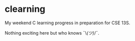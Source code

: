 # clearning

My weekend C learning progress in preparation for CSE 13S. 

Nothing exciting here but who knows ¯\\_(ツ)_/¯.
